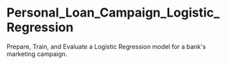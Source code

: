 # Personal_Loan_Campaign_Logistic_Regression
Prepare, Train, and Evaluate a Logistic Regression model for a bank's marketing campaign.
